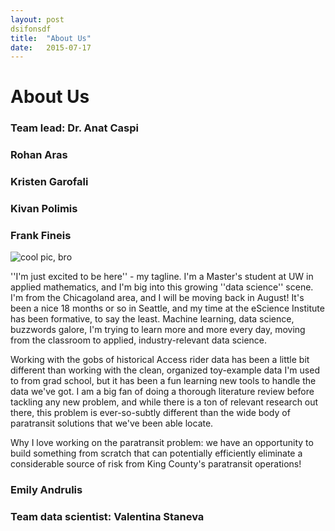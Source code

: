 ```yaml
---
layout: post
dsifonsdf
title:  "About Us"
date:   2015-07-17
---
```


# About Us

### Team lead: Dr. Anat Caspi

### Rohan Aras

### Kristen Garofali

### Kivan Polimis

### Frank Fineis

![cool pic, bro](/Users/fineiskid/Desktop/Frank_photo.jpg)

''I'm just excited to be here'' - my tagline. I'm a Master's student at UW in applied mathematics, and I'm big into this growing ''data science'' scene. I'm from the Chicagoland area, and I will be moving back in August! It's been a nice 18 months or so in Seattle, and my time at the eScience Institute has been formative, to say the least. Machine learning, data science, buzzwords galore, I'm trying to learn more and more every day, moving from the classroom to applied, industry-relevant data science.
    
Working with the gobs of historical Access rider data has been a little bit different than working with the clean, organized toy-example data I'm used to from grad school, but it has been a fun learning new tools to handle the data we've got. I am a big fan of doing a thorough literature review before tackling any new problem, and while there is a ton of relevant research out there, this problem is ever-so-subtly different than the wide body of paratransit solutions that we've been able locate.

Why I love working on the paratransit problem: we have an opportunity to build something from scratch that can potentially efficiently eliminate a considerable source of risk from King County's paratransit operations!

### Emily Andrulis

### Team data scientist: Valentina Staneva

